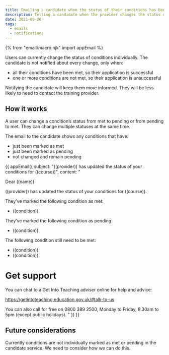 ```yaml
---
title: Emailing a candidate when the status of their conditions has been updated
description: Telling a candidate when the provider changes the status of offer conditions to met or pending
date: 2021-09-20
tags:
  - emails
  - notifications
---
```


{% from "email/macro.njk" import appEmail %}

Users can currently change the status of conditions individually. The candidate is not notified about every change, only when:

- all their conditions have been met, so their application is successful
- one or more conditions are not met, so their application is unsuccessful

Notifying the candidate will keep them more informed. They will be less likely to need to contact the training provider.

## How it works

A user can change a condition’s status from met to pending or from pending to met. They can change multiple statuses at the same time.

The email to the candidate shows any conditions that have:

- just been marked as met
- just been marked as pending
- not changed and remain pending

<!-- markdownlint-disable MD025 -->

{{ appEmail({
  subject: "((provider)) has updated the status of your conditions for ((course))",
  content: "

Dear ((name))

((provider)) has updated the status of your conditions for ((course)).

They’ve marked the following condition as met:

- ((condition))

They’ve marked the following condition as pending:

- ((condition))

The following condition still need to be met:

- ((condition))
- ((condition))

# Get support

You can chat to a Get Into Teaching adviser online for help and advice:

<https://getintoteaching.education.gov.uk/#talk-to-us>

You can also call for free on 0800 389 2500, Monday to Friday, 8.30am to 5pm (except public holidays).
  "
}) }}

<!-- markdownlint-enable MD025 -->

## Future considerations

Currently conditions are not individually marked as met or pending in the candidate service. We need to consider how we can do this.
